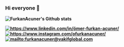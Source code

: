 ### Hi everyone 👋
<!--
**ofurkanacuner/ofurkanacuner** is a ✨ _special_ ✨ repository because its `README.md` (this file) appears on your GitHub profile.

Here are some ideas to get you started:

- 🔭 I’m currently working on ...
- 🌱 I’m currently learning ...
- 👯 I’m looking to collaborate on ...
- 🤔 I’m looking for help with ...
- 💬 Ask me about ...
- 📫 How to reach me: ...
- 😄 Pronouns: ...
- ⚡ Fun fact: ...
-->


<b>    

![FurkanAcuner's Github stats](https://github-readme-stats.vercel.app/api?username=ofurkanacuner)

<a href="https://www.linkedin.com/in/ömer-furkan-acuner/" target="_blank">
    <img src="https://img.shields.io/badge/%20-linkedin-0072b1" alt="https://www.linkedin.com/in/ömer-furkan-acuner/">
</a>
    
<a href="https://www.instagram.com/ofurkanacuner/" target="_blank">
    <img src="https://img.shields.io/github/followers/ofurkanacuner?label=ofurkanacuner&style=social" alt="https://www.instagram.com/ofurkanacuner/">
</a>

<a href="mailto:furkanacuner@vakifglobal.com" target="_blank">
    <img src="https://img.shields.io/badge/%20-gmail-B23121" alt="mailto:furkanacuner@vakifglobal.com">
</a>
